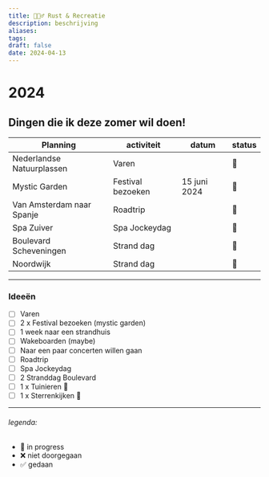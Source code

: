 ```yaml
---
title: 💆🏾‍♂️ Rust & Recreatie
description: beschrijving
aliases: 
tags: 
draft: false
date: 2024-04-13
---
```

# 2024
## Dingen die ik deze zomer wil doen!

| Planning                  | activiteit        | datum        | status |
| ------------------------- | ----------------- | ------------ | ------ |
| Nederlandse Natuurplassen | Varen             |              | 🔁     |
| Mystic Garden             | Festival bezoeken | 15 juni 2024 | 🔁     |
| Van Amsterdam naar Spanje | Roadtrip          |              | 🔁     |
| Spa Zuiver                | Spa Jockeydag     |              | 🔁     |
| Boulevard Scheveningen    | Strand dag        |              | 🔁     |
| Noordwijk                 | Strand dag        |              | 🔁     |

---
### Ideeën
- [ ] Varen
- [ ] 2 x Festival bezoeken (mystic garden)
- [ ] 1 week naar een strandhuis
- [ ] Wakeboarden (maybe)
- [ ] Naar een paar concerten willen gaan
- [ ] Roadtrip
- [ ] Spa Jockeydag
- [ ] 2 Stranddag Boulevard
- [ ] 1 x Tuinieren 🌵
- [ ] 1 x Sterrenkijken 🚀

---
###### legenda:
- 🔁 in progress
- ❌ niet doorgegaan
- ✅ gedaan
